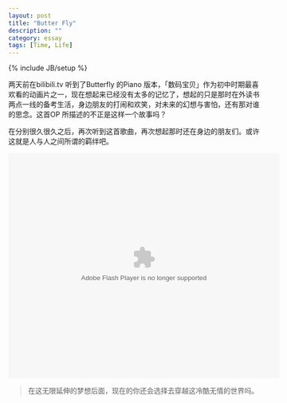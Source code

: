 ```yaml
---
layout: post
title: "Butter Fly"
description: ""
category: essay
tags: [Time, Life]
---
```

{% include JB/setup %}

两天前在bilibili.tv 听到了Butterfly 的Piano 版本，「数码宝贝」作为初中时期最喜欢看的动画片之一，现在想起来已经没有太多的记忆了，想起的只是那时在外读书两点一线的备考生活，身边朋友的打闹和欢笑，对未来的幻想与害怕，还有那对谁的思念。这首OP 所描述的不正是这样一个故事吗？

在分别很久很久之后，再次听到这首歌曲，再次想起那时还在身边的朋友们。或许这就是人与人之间所谓的羁绊吧。

<embed height="452" width="544" quality="high" allowfullscreen="true" type="application/x-shockwave-flash" src="http://static.hdslb.com/miniloader.swf" flashvars="aid=8568&page=1" pluginspage="http://www.adobe.com/shockwave/download/download.cgi?P1_Prod_Version=ShockwaveFlash"></embed>

>在这无限延伸的梦想后面，现在的你还会选择去穿越这冷酷无情的世界吗。